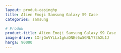 ```yaml
---
layout: produk-casinghp
title: Alien Emoji Samsung Galaxy S9 Case
categories: samsung

# Produk
product-title: Alien Emoji Samsung Galaxy S9 Case
image-drive: 1XrjGnVYLLx1gkaDNEs6w5GNLY73hXL1J
harga: 90000
---
```

